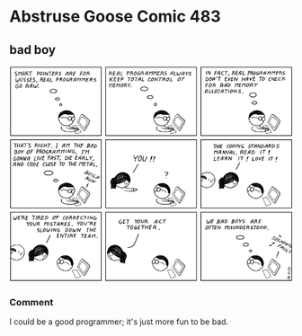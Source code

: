 # Abstruse Goose Comic 483
## bad boy

![image](bad_alloc.png)
### Comment
I could be a good programmer; it's just more fun to be bad.
